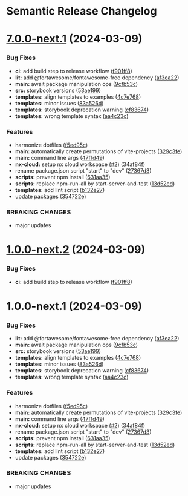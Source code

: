 # Semantic Release Changelog

# [7.0.0-next.1](https://github.com/froko/create-vite-ts/compare/v6.5.3...v7.0.0-next.1) (2024-03-09)

### Bug Fixes

- **ci:** add build step to release workflow ([f901ff8](https://github.com/froko/create-vite-ts/commit/f901ff8b114c019349885157040ef0584e618c58))
- **lit:** add @fortawesome/fontawesome-free dependency ([af3ea22](https://github.com/froko/create-vite-ts/commit/af3ea22021328de4f96832abdae75c1ce0d79820))
- **main:** await package manipulation ops ([9cfb53c](https://github.com/froko/create-vite-ts/commit/9cfb53cfcc38cef2eb9ad301da1ee5599f2b76a8))
- **src:** storybook versions ([53ae199](https://github.com/froko/create-vite-ts/commit/53ae199f69c397d8edce33a5884e4d6171af02e8))
- **templates:** align templates to examples ([4c7e768](https://github.com/froko/create-vite-ts/commit/4c7e768fb7670df9710e7234edb71037f331d5a8))
- **templates:** minor issues ([83a526d](https://github.com/froko/create-vite-ts/commit/83a526d6e61c9c5f1c054d3ac0c739b610420c33))
- **templates:** storybook deprecation warning ([cf83674](https://github.com/froko/create-vite-ts/commit/cf83674e5863a960e10f6e02a60df21c54177e11))
- **templates:** wrong template syntax ([aa4c23c](https://github.com/froko/create-vite-ts/commit/aa4c23c2e5b58ae5eb495ad34d4631996a584a6d))

### Features

- harmonize dotfiles ([f5ed95c](https://github.com/froko/create-vite-ts/commit/f5ed95cd81b4fe35bbf2452af9dee86f799403c0))
- **main:** automatically create permutations of vite-projects ([329c3fe](https://github.com/froko/create-vite-ts/commit/329c3fed9f7ef44add9e4bc3c1a67fa599abe141))
- **main:** command line args ([47f1d49](https://github.com/froko/create-vite-ts/commit/47f1d4996851583124b7b13b7b1f5ad6ebb1364d))
- **nx-cloud:** setup nx cloud workspace ([#2](https://github.com/froko/create-vite-ts/issues/2)) ([34af84f](https://github.com/froko/create-vite-ts/commit/34af84f92491555c478f0e286c5821cf30923b39))
- rename package.json script "start" to "dev" ([27367d3](https://github.com/froko/create-vite-ts/commit/27367d3805ac80b4f3f6fe423086417de1674545))
- **scripts:** prevent npm install ([631aa35](https://github.com/froko/create-vite-ts/commit/631aa35f4cfc2f694f527d9ff3377dd72814ac79))
- **scripts:** replace npm-run-all by start-server-and-test ([13d52ed](https://github.com/froko/create-vite-ts/commit/13d52ed7206f4c43b4187b48c17de67ebda207a1))
- **templates:** add lint script ([b132e27](https://github.com/froko/create-vite-ts/commit/b132e273d274223099ff0e0c7710665f5b3c6ce3))
- update packages ([354722e](https://github.com/froko/create-vite-ts/commit/354722e30c080147bbbd2fe92f48755261cb321a))

### BREAKING CHANGES

- major updates

# [1.0.0-next.2](https://github.com/froko/create-vite-ts/compare/v1.0.0-next.1...v1.0.0-next.2) (2024-03-09)

### Bug Fixes

- **ci:** add build step to release workflow ([f901ff8](https://github.com/froko/create-vite-ts/commit/f901ff8b114c019349885157040ef0584e618c58))

# 1.0.0-next.1 (2024-03-09)

### Bug Fixes

- **lit:** add @fortawesome/fontawesome-free dependency ([af3ea22](https://github.com/froko/create-vite-ts/commit/af3ea22021328de4f96832abdae75c1ce0d79820))
- **main:** await package manipulation ops ([9cfb53c](https://github.com/froko/create-vite-ts/commit/9cfb53cfcc38cef2eb9ad301da1ee5599f2b76a8))
- **src:** storybook versions ([53ae199](https://github.com/froko/create-vite-ts/commit/53ae199f69c397d8edce33a5884e4d6171af02e8))
- **templates:** align templates to examples ([4c7e768](https://github.com/froko/create-vite-ts/commit/4c7e768fb7670df9710e7234edb71037f331d5a8))
- **templates:** minor issues ([83a526d](https://github.com/froko/create-vite-ts/commit/83a526d6e61c9c5f1c054d3ac0c739b610420c33))
- **templates:** storybook deprecation warning ([cf83674](https://github.com/froko/create-vite-ts/commit/cf83674e5863a960e10f6e02a60df21c54177e11))
- **templates:** wrong template syntax ([aa4c23c](https://github.com/froko/create-vite-ts/commit/aa4c23c2e5b58ae5eb495ad34d4631996a584a6d))

### Features

- harmonize dotfiles ([f5ed95c](https://github.com/froko/create-vite-ts/commit/f5ed95cd81b4fe35bbf2452af9dee86f799403c0))
- **main:** automatically create permutations of vite-projects ([329c3fe](https://github.com/froko/create-vite-ts/commit/329c3fed9f7ef44add9e4bc3c1a67fa599abe141))
- **main:** command line args ([47f1d49](https://github.com/froko/create-vite-ts/commit/47f1d4996851583124b7b13b7b1f5ad6ebb1364d))
- **nx-cloud:** setup nx cloud workspace ([#2](https://github.com/froko/create-vite-ts/issues/2)) ([34af84f](https://github.com/froko/create-vite-ts/commit/34af84f92491555c478f0e286c5821cf30923b39))
- rename package.json script "start" to "dev" ([27367d3](https://github.com/froko/create-vite-ts/commit/27367d3805ac80b4f3f6fe423086417de1674545))
- **scripts:** prevent npm install ([631aa35](https://github.com/froko/create-vite-ts/commit/631aa35f4cfc2f694f527d9ff3377dd72814ac79))
- **scripts:** replace npm-run-all by start-server-and-test ([13d52ed](https://github.com/froko/create-vite-ts/commit/13d52ed7206f4c43b4187b48c17de67ebda207a1))
- **templates:** add lint script ([b132e27](https://github.com/froko/create-vite-ts/commit/b132e273d274223099ff0e0c7710665f5b3c6ce3))
- update packages ([354722e](https://github.com/froko/create-vite-ts/commit/354722e30c080147bbbd2fe92f48755261cb321a))

### BREAKING CHANGES

- major updates
